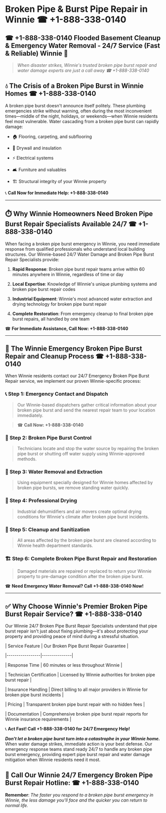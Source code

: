 # Broken Pipe & Burst Pipe Repair in Winnie ☎ +1-888-338-0140  
## ☎ +1-888-338-0140 Flooded Basement Cleanup & Emergency Water Removal - 24/7 Service (Fast & Reliable) Winnie 🚨  

> *When disaster strikes, Winnie's trusted broken pipe burst repair and water damage experts are just a call away ☎ +1-888-338-0140*  

## 💧 The Crisis of a Broken Pipe Burst in Winnie Homes ☎ +1-888-338-0140  

A broken pipe burst doesn't announce itself politely. These plumbing emergencies strike without warning, often during the most inconvenient times—middle of the night, holidays, or weekends—when Winnie residents feel most vulnerable. Water cascading from a broken pipe burst can rapidly damage:  

* 🏠 Flooring, carpeting, and subflooring  
* 🧱 Drywall and insulation  
* ⚡ Electrical systems  
* 🛋️ Furniture and valuables  
* 🏗️ Structural integrity of your Winnie property  

📞 **Call Now for Immediate Help: +1-888-338-0140**  

---  

## ⏱️ Why Winnie Homeowners Need Broken Pipe Burst Repair Specialists Available 24/7 ☎ +1-888-338-0140  

When facing a broken pipe burst emergency in Winnie, you need immediate response from qualified professionals who understand local building structures. Our Winnie-based 24/7 Water Damage and Broken Pipe Burst Repair Specialists provide:  

1. **Rapid Response**: Broken pipe burst repair teams arrive within 60 minutes anywhere in Winnie, regardless of time or day  
2. **Local Expertise**: Knowledge of Winnie's unique plumbing systems and broken pipe burst repair codes  
3. **Industrial Equipment**: Winnie's most advanced water extraction and drying technology for broken pipe burst repair  
4. **Complete Restoration**: From emergency cleanup to final broken pipe burst repairs, all handled by one team  

☎ **For Immediate Assistance, Call Now: +1-888-338-0140**  

---  

## 🔧 The Winnie Emergency Broken Pipe Burst Repair and Cleanup Process ☎ +1-888-338-0140  

When Winnie residents contact our 24/7 Emergency Broken Pipe Burst Repair service, we implement our proven Winnie-specific process:  

### 📞 Step 1: Emergency Contact and Dispatch  
> Our Winnie-based dispatchers gather critical information about your broken pipe burst and send the nearest repair team to your location immediately.  
> ☎ **Call Now: +1-888-338-0140**  

### 🚿 Step 2: Broken Pipe Burst Control  
> Technicians locate and stop the water source by repairing the broken pipe burst or shutting off water supply using Winnie-approved methods.  

### 🌊 Step 3: Water Removal and Extraction  
> Using equipment specially designed for Winnie homes affected by broken pipe bursts, we remove standing water quickly.  

### 💨 Step 4: Professional Drying  
> Industrial dehumidifiers and air movers create optimal drying conditions for Winnie's climate after broken pipe burst incidents.  

### 🧼 Step 5: Cleanup and Sanitization  
> All areas affected by the broken pipe burst are cleaned according to Winnie health department standards.  

### 🏗️ Step 6: Complete Broken Pipe Burst Repair and Restoration  
> Damaged materials are repaired or replaced to return your Winnie property to pre-damage condition after the broken pipe burst.  

☎ **Need Emergency Water Removal? Call +1-888-338-0140 Now!**  

---  

## ✅ Why Choose Winnie's Premier Broken Pipe Burst Repair Service? ☎ +1-888-338-0140  

Our Winnie 24/7 Broken Pipe Burst Repair Specialists understand that pipe burst repair isn't just about fixing plumbing—it's about protecting your property and providing peace of mind during a stressful situation.  

| Service Feature | Our Broken Pipe Burst Repair Guarantee |  
|-----------------|---------------|  
| Response Time | 60 minutes or less throughout Winnie |  
| Technician Certification | Licensed by Winnie authorities for broken pipe burst repair |  
| Insurance Handling | Direct billing to all major providers in Winnie for broken pipe burst incidents |  
| Pricing | Transparent broken pipe burst repair with no hidden fees |  
| Documentation | Comprehensive broken pipe burst repair reports for Winnie insurance requirements |  

📞 **Act Fast! Call +1-888-338-0140 for 24/7 Emergency Help!**  

***Don't let a broken pipe burst turn into a catastrophe in your Winnie home.*** When water damage strikes, immediate action is your best defense. Our emergency response teams stand ready 24/7 to handle any broken pipe burst emergency, providing expert pipe burst repair and water damage mitigation when Winnie residents need it most.  

## 📱 Call Our Winnie 24/7 Emergency Broken Pipe Burst Repair Hotline: ☎ +1-888-338-0140  

**Remember**: *The faster you respond to a broken pipe burst emergency in Winnie, the less damage you'll face and the quicker you can return to normal life.*